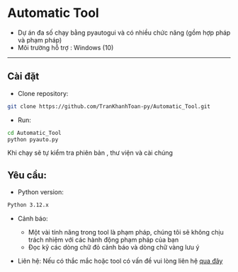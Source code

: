 # Automatic Tool

- Dự án đa số chạy bằng pyautogui và có nhiều chức năng (gồm hợp pháp và phạm pháp)
- Môi trường hỗ trợ : Windows (10)

---

## Cài đặt

- Clone repository:

```bash
git clone https://github.com/TranKhanhToan-py/Automatic_Tool.git
```
- Run:
```bash
cd Automatic_Tool
python pyauto.py
```
Khi chạy sẽ tự kiểm tra phiên bản , thư viện và cài chúng
## Yêu cầu:

- Python version:
```bash
Python 3.12.x
```

- Cảnh báo:
  + Một vài tính năng trong tool là phạm pháp, chúng tôi sẽ không chịu trách nhiệm với các hành động phạm pháp của bạn
  + Đọc kỹ các dòng chữ đỏ cảnh báo và dòng chữ vàng lưu ý

- Liên hệ:
  Nếu có thắc mắc hoặc tool có vấn đề vui lòng liên hệ [qua đây](https://TranKhanhToan-py.github.io/info2)
